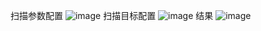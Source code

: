 扫描参数配置
![image](https://github.com/githubmaidou/tools/blob/master/burpext/burp.png)
扫描目标配置
![image](https://github.com/githubmaidou/tools/blob/master/burpext/burp2.png)
结果
![image](https://github.com/githubmaidou/tools/blob/master/burpext/burp3.png)
